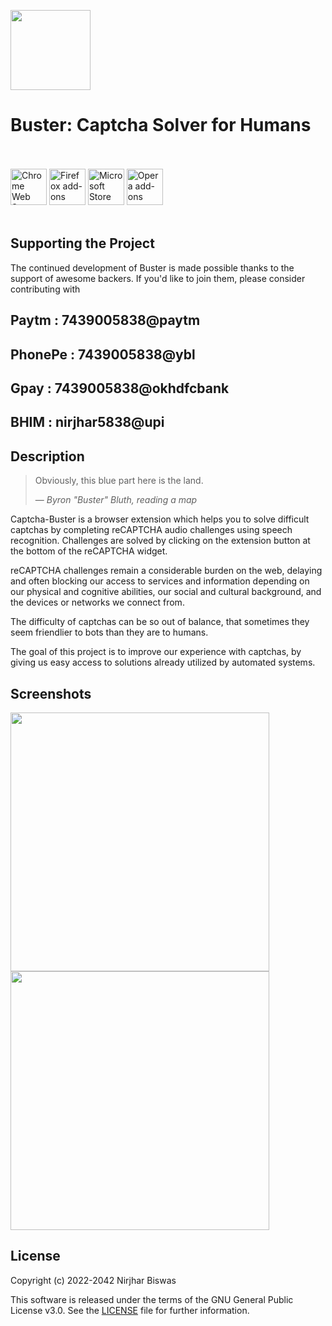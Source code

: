 <p align-items="center"><img width="128" height="128" src="https://i.imgur.com/uVpmR8l.png"></p>
<h1 align-items="center">Buster: Captcha Solver for Humans</h1>

<p align-items="center">
  </br></br>
  <a href="https://chrome.google.com/webstore/detail/mpbjkejclgfgadiemmefgebjfooflfhl">
    <img height="58" src="https://i.imgur.com/K9Yh8G9.png" alt="Chrome Web Store"></a>
  <a href="https://addons.mozilla.org/en-US/firefox/addon/buster-captcha-solver/">
    <img height="58" src="https://i.imgur.com/2jJOtTI.png" alt="Firefox add-ons"></a>
  <a href="https://microsoftedge.microsoft.com/addons/detail/admkpobhocmdideidcndkfaeffadipkc">
    <img height="58" src="https://i.imgur.com/es2YFRA.png" alt="Microsoft Store"></a>
  <a href="https://addons.opera.com/en/extensions/details/buster-captcha-solver-for-humans/">
    <img height="58" src="https://i.imgur.com/IYYsrwg.png" alt="Opera add-ons"></a>
  </br></br>
</p>

## Supporting the Project

The continued development of Buster is made possible
thanks to the support of awesome backers. If you'd like to join them,
please consider contributing with
## Paytm : 7439005838@paytm
## PhonePe : 7439005838@ybl
## Gpay : 7439005838@okhdfcbank
## BHIM : nirjhar5838@upi

## Description

> Obviously, this blue part here is the land.
>
> — <cite>Byron "Buster" Bluth, reading a map</cite>

Captcha-Buster is a browser extension which helps you to solve difficult captchas
by completing reCAPTCHA audio challenges using speech recognition.
Challenges are solved by clicking on the extension button at the bottom
of the reCAPTCHA widget.

reCAPTCHA challenges remain a considerable burden on the web,
delaying and often blocking our access to services and information
depending on our physical and cognitive abilities, our social
and cultural background, and the devices or networks we connect from.

The difficulty of captchas can be so out of balance,
that sometimes they seem friendlier to bots than they are to humans.

The goal of this project is to improve our experience with captchas,
by giving us easy access to solutions already utilized by automated systems.

## Screenshots

<p>
  <img width="414" src="https://e7.pngegg.com/pngimages/1006/194/png-clipart-recaptcha-checkbox-user-form-book-now-button-miscellaneous-blue-thumbnail.png">
  <img width="414" src="https://torako.wakarimasen.moe/file/torako/x/image/1617/42/1617425420831.png">
</p>

## License

Copyright (c) 2022-2042 Nirjhar Biswas

This software is released under the terms of the GNU General Public License v3.0.
See the [LICENSE](LICENSE) file for further information.
